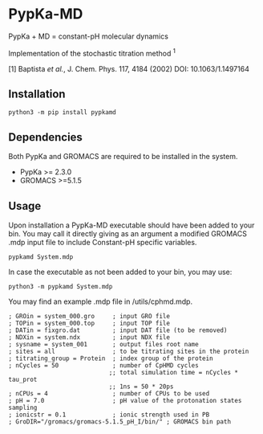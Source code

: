 # PypKa-MD

PypKa + MD = constant-pH molecular dynamics

Implementation of the stochastic titration method <sup>1</sup>

[1] Baptista *et al.*, J. Chem. Phys. 117, 4184 (2002) DOI: 10.1063/1.1497164

## Installation

```
python3 -m pip install pypkamd
```

## Dependencies

Both PypKa and GROMACS are required to be installed in the system.

- PypKa >= 2.3.0
- GROMACS >=5.1.5

## Usage

Upon installation a PypKa-MD executable should have been added to your bin. You may call it directly giving as an argument a modified GROMACS .mdp input file to include Constant-pH specific variables.

```
pypkamd System.mdp
```

In case the executable as not been added to your bin, you may use:

```
python3 -m pypkamd System.mdp
```

You may find an example .mdp file in /utils/cphmd.mdp. 

```
; GROin = system_000.gro     ; input GRO file
; TOPin = system_000.top     ; input TOP file
; DATin = fixgro.dat         ; input DAT file (to be removed)
; NDXin = system.ndx         ; input NDX file
; sysname = system_001       ; output files root name
; sites = all                ; to be titrating sites in the protein
; titrating_group = Protein  ; index group of the protein
; nCycles = 50               ; number of CpHMD cycles
                            ;; total simulation time = nCycles * tau_prot
                            ;; 1ns = 50 * 20ps
; nCPUs = 4                  ; number of CPUs to be used
; pH = 7.0                   ; pH value of the protonation states sampling
; ionicstr = 0.1             ; ionic strength used in PB
; GroDIR="/gromacs/gromacs-5.1.5_pH_I/bin/" ; GROMACS bin path
```